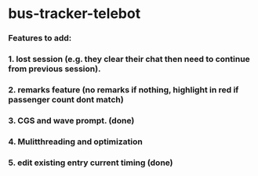 # bus-tracker-telebot

### Features to add:
### 1. lost session (e.g. they clear their chat then need to continue from previous session).
### 2. remarks feature (no remarks if nothing, highlight in red if passenger count dont match)
### 3. CGS and wave prompt. (done)
### 4. Mulitthreading and optimization
### 5. edit existing entry current timing (done)
